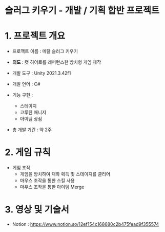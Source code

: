 # 슬러그 키우기 - 개발 / 기획 합반 프로젝트

# 1. 프로젝트 개요

- 프로젝트 이름 :  메탈 슬러그 키우기
  
- **의도** : 캣 히어로를 레퍼런스한 방치형 게임 제작

- 개발 도구 : Unity 2021.3.42f1

- 개발 언어 : C# 

- 기능 구현 :
    - 스테이지
    - 코루틴 매니저
    - 아이템 상점

- 총 개발 기간 : 약 2주

# 2. 게임 규칙

- 게임 조작
    - 게임을 방치하여 재화 획득 및 스테이지를 클리어
    - 마우스 조작을 통한 스킬 사용
    - 마우스 조작을 통한 아이템 Merge

# 3. 영상 및 기술서
- Notion : https://www.notion.so/12ef154c168680c2b475fead9f355574
 

